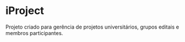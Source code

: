 # iProject
Projeto criado para gerência de projetos universitários, grupos editais e membros participantes.
